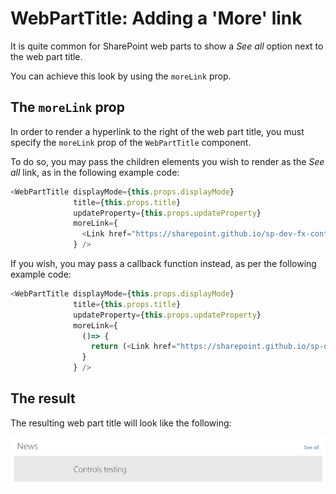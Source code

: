 # WebPartTitle: Adding a 'More' link

It is quite common for SharePoint web parts to show a _See all_ option next to the web part title.

You can achieve this look by using the `moreLink` prop.

## The `moreLink` prop

In order to render a hyperlink to the right of the web part title, you must specify the `moreLink` prop of the `WebPartTitle` component.

To do so, you may pass the children elements you wish to render as the _See all_ link, as in the following example code:

```TypeScript
<WebPartTitle displayMode={this.props.displayMode}
              title={this.props.title}
              updateProperty={this.props.updateProperty}
              moreLink={
                <Link href="https://sharepoint.github.io/sp-dev-fx-controls-react/">See all</Link>
              } />
```

If you wish, you may pass a callback function instead, as per the following example code:

```TypeScript
<WebPartTitle displayMode={this.props.displayMode}
              title={this.props.title}
              updateProperty={this.props.updateProperty}
              moreLink={
                ()=> {
                  return (<Link href="https://sharepoint.github.io/sp-dev-fx-controls-react/">See all</Link>);
                }
              } />
```

## The result

The resulting web part title will look like the following:

![More Link](../assets/webparttitle-morelink.png)
